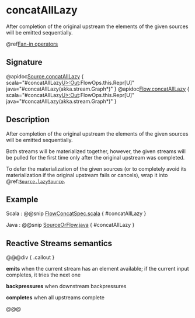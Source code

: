 # concatAllLazy

After completion of the original upstream the elements of the given sources will be emitted sequentially.

@ref[Fan-in operators](../index.md#fan-in-operators)

## Signature

@apidoc[Source.concatAllLazy](Source) { scala="#concatAllLazy[U&gt;:Out](those:akka.stream.Graph[akka.stream.SourceShape[U],_]*):FlowOps.this.Repr[U]" java="#concatAllLazy(akka.stream.Graph*)" }
@apidoc[Flow.concatAllLazy](Flow) { scala="#concatAllLazy[U&gt;:Out](those:akka.stream.Graph[akka.stream.SourceShape[U],_]*):FlowOps.this.Repr[U]" java="#concatAllLazy(akka.stream.Graph*)" }


## Description

After completion of the original upstream the elements of the given sources will be emitted sequentially.

Both streams will be materialized together, however, the given streams will be pulled for the first time only after the original upstream was completed. 

To defer the materialization of the given sources (or to completely avoid its materialization if the original upstream fails or cancels), wrap it into @ref:[`Source.lazySource`](../Source/lazySource.md).

## Example
Scala
:   @@snip [FlowConcatSpec.scala](/gemini-stream-tests/src/test/scala/gemini/stream/scaladsl/FlowConcatAllLazySpec.scala) { #concatAllLazy }

Java
:   @@snip [SourceOrFlow.java](/gemini-docs/src/test/java/jdocs/stream/operators/SourceOrFlow.java) { #concatAllLazy }

## Reactive Streams semantics

@@@div { .callout }

**emits** when the current stream has an element available; if the current input completes, it tries the next one

**backpressures** when downstream backpressures

**completes** when all upstreams complete

@@@
